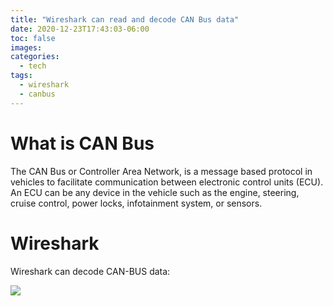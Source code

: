 ```yaml
---
title: "Wireshark can read and decode CAN Bus data"
date: 2020-12-23T17:43:03-06:00
toc: false
images:
categories:
  - tech
tags: 
  - wireshark
  - canbus
---
```


# What is CAN Bus

The CAN Bus or Controller Area Network, is a message based protocol in vehicles to facilitate communication between electronic control units (ECU).  An ECU can be any device in the vehicle such as the engine, steering, cruise control, power locks, infotainment system, or sensors.

# Wireshark

Wireshark can decode CAN-BUS data:

![](/images/2020-12-23-17-43-21.png)